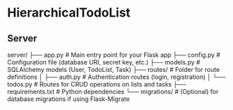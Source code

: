 # HierarchicalTodoList



## Server

server/
  ├── app.py             # Main entry point for your Flask app
  ├── config.py          # Configuration file (database URI, secret key, etc.)
  ├── models.py          # SQLAlchemy models (User, TodoList, Task)
  ├── routes/            # Folder for route definitions
  │   ├── auth.py       # Authentication routes (login, registration)
  │   └── todos.py      # Routes for CRUD operations on lists and tasks
  ├── requirements.txt   # Python dependencies
  └── migrations/        # (Optional) for database migrations if using Flask-Migrate
